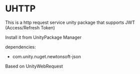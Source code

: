 # UHTTP
 This is a http request service unity package that supports JWT (Access/Refresh Token)
 
 Install it from UnityPackage Manager

dependencies:
 - com.unity.nuget.newtonsoft-json
 
 Based on UnityWebRequest
